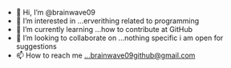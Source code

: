 - 👋 Hi, I’m @brainwave09
- 👀 I’m interested in ...erverithing related to programming
- 🌱 I’m currently learning ...how to contribute at GitHub
- 💞️ I’m looking to collaborate on ...nothing specific i am open for suggestions
- 📫 How to reach me ...brainwave09github@gmail.com

<!---
brainwave09/brainwave09 is a ✨ special ✨ repository because its `README.md` (this file) appears on your GitHub profile.
You can click the Preview link to take a look at your changes.
--->
